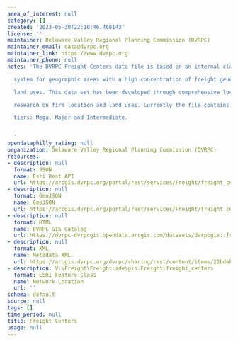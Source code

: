 ```yaml
---
area_of_interest: null
category: []
created: '2023-05-30T22:10:46.468143'
license: ''
maintainer: Delaware Valley Regional Planning Commission (DVRPC)
maintainer_email: data@dvrpc.org
maintainer_link: https://www.dvrpc.org
maintainer_phone: null
notes: 'The DVRPC Freight Centers data file is based on an internal classification

  system for geographic areas with a high concentration of freight generating

  land uses. This data set has been developed through comprehensive local

  research on firm location and land uses. Currently the file contains three

  tiers: Mega, Major and Intermediate.


  '
opendataphilly_rating: null
organization: Delaware Valley Regional Planning Commission (DVRPC)
resources:
- description: null
  format: JSON
  name: Esri Rest API
  url: https://arcgis.dvrpc.org/portal/rest/services/Freight/freight_centers/FeatureServer/0
- description: null
  format: GeoJSON
  name: GeoJSON
  url: https://arcgis.dvrpc.org/portal/rest/services/Freight/freight_centers/FeatureServer/0/query?where=1=1&outsr=4326&outfields=*&f=geojson
- description: null
  format: HTML
  name: DVRPC GIS Catalog
  url: https://dvrpc-dvrpcgis.opendata.arcgis.com/datasets/dvrpcgis::freight-centers
- description: null
  format: XML
  name: Metadata XML
  url: https://arcgis.dvrpc.org/dvrpc/sharing/rest/content/items/22bdeb3a773046af989c5c61492984bd/info/metadata/metadata.xml?format=default
- description: V:\Freight\Freight.sde\gis.Freight.freight_centers
  format: ESRI Feature Class
  name: Network Location
  url: ''
schema: default
source: null
tags: []
time_period: null
title: Freight Centers
usage: null
---
```

